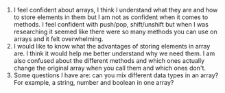1. I feel confident about arrays, I think I understand what they are and how to store elements in them but I am not as confident when it comes to methods. I feel confident with push/pop, shift/unshift but when I was researching it seemed like there were so many methods you can use on arrays and it felt overwhelming.
2. I would like to know what the advantages of storing elements in array are. I think it would help me better understand why we need them. I am also confused about the different methods and which ones actually change the original array when you call them and which ones don't. 
3. Some questions I have are: can you mix different data types in an array? For example, a string, number and boolean in one array? 